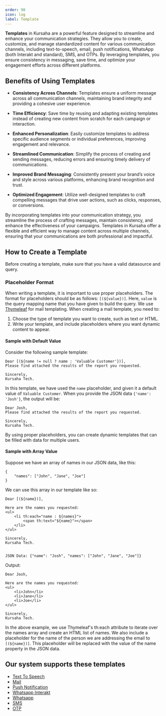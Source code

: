 ```yaml
---
order: 98
icon: log
label: Template
---
```


**Templates** in Kursaha are a powerful feature designed to streamline and enhance your communication strategies. They allow you to create, customize, and manage standardized content for various communication channels, including text-to-speech, email, push notifications, WhatsApp (both Interakt and standard), SMS, and OTPs. By leveraging templates, you ensure consistency in messaging, save time, and optimize your engagement efforts across different platforms.

## Benefits of Using Templates

- **Consistency Across Channels**: Templates ensure a uniform message across all communication channels, maintaining brand integrity and providing a cohesive user experience.

- **Time Efficiency**: Save time by reusing and adapting existing templates instead of creating new content from scratch for each campaign or interaction.

- **Enhanced Personalization**: Easily customize templates to address specific audience segments or individual preferences, improving engagement and relevance.

- **Streamlined Communication**: Simplify the process of creating and sending messages, reducing errors and ensuring timely delivery of communications.

- **Improved Brand Messaging**: Consistently present your brand’s voice and style across various platforms, enhancing brand recognition and trust.

- **Optimized Engagement**: Utilize well-designed templates to craft compelling messages that drive user actions, such as clicks, responses, or conversions.

By incorporating templates into your communication strategy, you streamline the process of crafting messages, maintain consistency, and enhance the effectiveness of your campaigns. Templates in Kursaha offer a flexible and efficient way to manage content across multiple channels, ensuring that your communications are both professional and impactful.

## How to Create a Template

Before creating a template, make sure that you have a valid datasource and query.

### Placeholder Format

When writing a template, it is important to use proper placeholders. The format for placeholders should be as follows: `[(${value})]`. Here, `value` is the query mapping name that you have given to build the query.
We use [Thymeleaf](https://www.thymeleaf.org/index.html) for mail templating. When creating a mail template, you need to:

1. Choose the type of template you want to create, such as text or HTML.
2. Write your template, and include placeholders where you want dynamic content to appear.

#### Sample with Default Value

Consider the following sample template:

```
Dear [(${name != null ? name : 'Valuable Customer'})],
Please find attached the results of the report you requested.

Sincerely,
Kursaha Tech.
```

In this template, we have used the `name` placeholder, and given it a default value of `Valuable Customer`. When you provide the JSON data `{'name': 'Josh'}`, the output will be:

```
Dear Josh,
Please find attached the results of the report you requested.

Sincerely,
Kursaha Tech.
```

By using proper placeholders, you can create dynamic templates that can be filled with data for multiple users.

#### Sample with Array Value

Suppose we have an array of names in our JSON data, like this:

```
{
    "names": ["John", "Jane", "Joe"]
}
```

We can use this array in our template like so:

```
Dear [(${name})],

Here are the names you requested:
<ul>
    <li th:each="name : ${names}">
        <span th:text="${name}"></span>
    </li>
</ul>

Sincerely,
Kursaha Tech.


JSON Data: {"name": "Josh", "names": ["John", "Jane", "Joe"]}

```

Output:

```
Dear Josh,

Here are the names you requested:
<ul>
    <li>John</li>
    <li>Jane</li>
    <li>Joe</li>
</ul>

Sincerely,
Kursaha Tech.

```

In the above example, we use Thymeleaf's th:each attribute to iterate over the names array and create an HTML list of names. We also include a placeholder for the name of the person we are addressing the email to `[(${name})]`. This placeholder will be replaced with the value of the name property in the JSON data.

## Our system supports these templates

- [Text To Speech](./TextToSpeech.md)
- [Mail](./Mail.md)
- [Push Notification](./PushNotification.md)
- [Whatsapp Interakt](./WhatsappInterakt.md)
- [Whatsapp](./Whatsapp.md)
- [SMS](./SMS.md)
- [OTP](./OTP.md)
